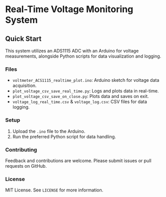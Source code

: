 # Real-Time Voltage Monitoring System

## Quick Start
This system utilizes an ADS1115 ADC with an Arduino for voltage measurements, alongside Python scripts for data visualization and logging.

### Files
- `voltmeter_ACS1115_realtime_plot.ino`: Arduino sketch for voltage data acquisition.
- `plot_voltage_csv_save_real_time.py`: Logs and plots data in real-time.
- `plot_voltage_csv_save_on_close.py`: Plots data and saves on exit.
- `voltage_log_real_time.csv` & `voltage_log.csv`: CSV files for data logging.

### Setup
1. Upload the `.ino` file to the Arduino.
2. Run the preferred Python script for data handling.

### Contributing
Feedback and contributions are welcome. Please submit issues or pull requests on GitHub.

### License
MIT License. See `LICENSE` for more information.
